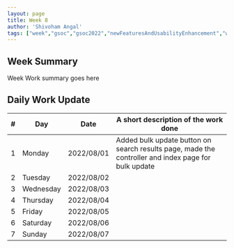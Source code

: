 ```yaml
---
layout: page
title: Week 8
author: 'Shivoham Angal'
tags: ["week","gsoc","gsoc2022","newFeaturesAndUsabilityEnhancement","week#8","eval#2"]
---
```


## Week Summary

Week Work summary goes here 

## Daily Work Update

|\#|Day|Date|A short description of the work done|  
|---	|---	|---	|---	|  
|1   	| Monday 	|   2022/08/01	| Added bulk update button on search results page, made the controller and index page for bulk update |  
|2   	| Tuesday  	|   2022/08/02	| 	|  
|3   	| Wednesday |  2022/08/03 	|  |  
|4   	| Thursday  |   2022/08/04	|  |  
|5   	| Friday  	|   2022/08/05	|  |  
|6   	| Saturday  |  2022/08/06 |  |  
|7   	| Sunday  	|   2022/08/07	|  |  
